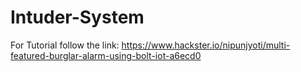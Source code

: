# Intuder-System
For Tutorial follow the link:
https://www.hackster.io/nipunjyoti/multi-featured-burglar-alarm-using-bolt-iot-a6ecd0
